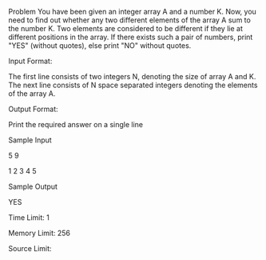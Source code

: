 Problem
You have been given an integer array A and a number K. Now, you need to find out whether any two different elements of the array A sum to the number K. 
Two elements are considered to be different if they lie at different positions in the array. If there exists such a pair of numbers, print "YES" (without quotes), 
else print "NO" without quotes.

Input Format:

The first line consists of two integers N, denoting the size of array A and K. The next line consists of N space separated integers denoting the elements of the
array A.

Output Format:

Print the required answer on a single line

Sample Input

5 9

1 2 3 4 5

Sample Output

YES

Time Limit: 1

Memory Limit: 256

Source Limit:
